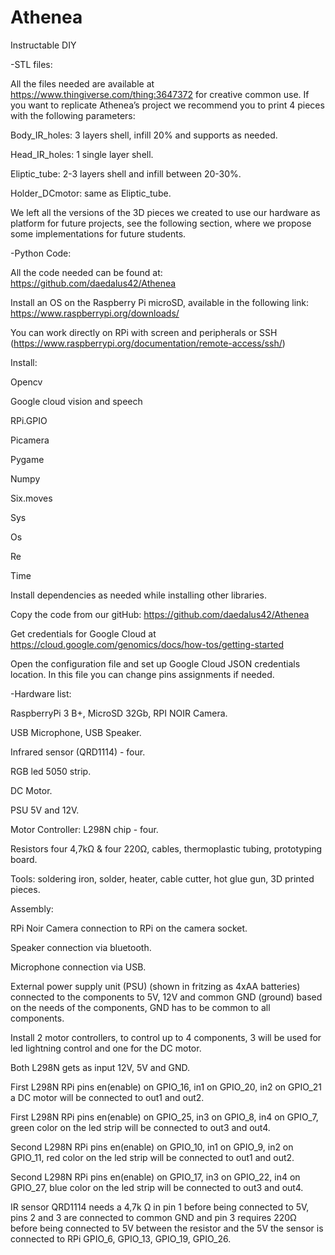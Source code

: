 # Athenea
Instructable DIY

-STL files:

All the files needed are available at https://www.thingiverse.com/thing:3647372 for creative common use. If you want to replicate Athenea’s project we recommend you to print 4 pieces with the following parameters:

Body_IR_holes: 3 layers shell, infill 20% and supports as needed.

Head_IR_holes: 1 single layer shell.

Eliptic_tube: 2-3 layers shell and infill between 20-30%.

Holder_DCmotor: same as Eliptic_tube.

We left all the versions of the 3D pieces we created to use our hardware as platform for future projects, see the following section, where we propose some implementations for future students.

-Python Code: 

All the code needed can be found at: https://github.com/daedalus42/Athenea

Install an OS on the Raspberry Pi microSD, available in the following link: https://www.raspberrypi.org/downloads/

You can work directly on RPi with screen and peripherals or SSH (https://www.raspberrypi.org/documentation/remote-access/ssh/)

Install:

Opencv

Google cloud vision and speech

RPi.GPIO

Picamera

Pygame

Numpy

Six.moves

Sys

Os

Re

Time

Install dependencies as needed while installing other libraries.

Copy the code from our gitHub: https://github.com/daedalus42/Athenea

Get credentials for Google Cloud at https://cloud.google.com/genomics/docs/how-tos/getting-started

Open the configuration file and set up Google Cloud JSON credentials location. In this file you can change pins assignments if needed.

-Hardware list: 

RaspberryPi 3 B+, MicroSD 32Gb, RPI NOIR Camera.

USB Microphone, USB Speaker.

Infrared sensor (QRD1114) - four.

RGB led 5050 strip.

DC Motor.

PSU 5V and 12V.

Motor Controller: L298N chip - four.

Resistors four 4,7kΩ & four 220Ω, cables, thermoplastic tubing, prototyping board.

Tools: soldering iron, solder, heater, cable cutter, hot glue gun, 3D printed pieces.

Assembly:

RPi Noir Camera connection to RPi on the camera socket.

Speaker connection via bluetooth.

Microphone connection via USB.

External power supply unit (PSU) (shown in fritzing as 4xAA batteries) connected to the components to 5V, 12V and common GND (ground) based on the needs of the components, GND has to be common to all components.

Install 2 motor controllers, to control up to 4 components, 3 will be used for led lightning control and one for the DC motor.

Both L298N gets as input 12V, 5V and GND.

First L298N RPi pins en(enable) on GPIO_16, in1 on GPIO_20, in2 on GPIO_21 a DC motor will be connected to out1 and out2.

First L298N RPi pins en(enable) on GPIO_25, in3 on GPIO_8, in4 on GPIO_7, green color on the led strip will be connected to out3 and out4.

Second L298N RPi pins en(enable) on GPIO_10, in1 on GPIO_9, in2 on GPIO_11, red color on the led strip will be connected to out1 and out2.

Second L298N RPi pins en(enable) on GPIO_17, in3 on GPIO_22, in4 on GPIO_27, blue color on the led strip will be connected to out3 and out4.

IR sensor QRD1114 needs a 4,7k Ω in pin 1 before being connected to 5V, pins 2 and 3 are connected to common GND and pin 3 requires 220Ω before being connected to 5V between the resistor and the 5V the sensor is connected to RPi GPIO_6, GPIO_13, GPIO_19, GPIO_26.

